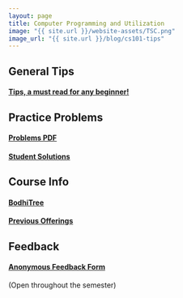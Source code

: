 ```yaml
---
layout: page
title: Computer Programming and Utilization
image: "{{ site.url }}/website-assets/TSC.png"
image_url: "{{ site.url }}/blog/cs101-tips"
---
```

## General Tips
<h4 style="color: rgb(245,106,106,0.9);"><a href="{{ site.url }}/blog/cs101-tips">Tips, a must read for any beginner!</a></h4>

## Practice Problems
<h4 style="color: rgb(245,106,106,0.9);"><a href="{{ site.url }}/CS-101/Problems.pdf">Problems PDF</a></h4>
<h4 style="color: rgb(245,106,106,0.9);"><a href="solutions">Student Solutions</a></h4>

## Course Info
<!-- <h4 style="color: rgb(245,106,106,0.9);"><a href="https://www.cse.iitb.ac.in/~ajitvr/CS101_Fall2022/">Course Webpage</a></h4> -->
<h4 style="color: rgb(245,106,106,0.9);"><a href="https://cs101.bodhi.cse.iitb.ac.in/">BodhiTree</a></h4>
<h4 style="color: rgb(245,106,106,0.9);"><a href="https://www.cse.iitb.ac.in/~cs101/offerings.html">Previous Offerings</a></h4>
<!--Spring 2022-->
<!-- <h4 style="color: rgb(245,106,106,0.9);"><a href="https://cs101.has.coffee/home">Master Doc,</a></h4> -->
<!-- <h4 style="color: rgb(245,106,106,0.9);"><a href="https://cs101.bodhi.cse.iitb.ac.in/">BodhiTree,</a></h4> -->
<!--Spring 2021-->
<!-- <h4 style="color: rgb(245,106,106,0.9);"><a href="https://bit.ly/cs101-2021-labs">Lab Problems,</a></h4> -->
<!-- <h4 style="color: rgb(245,106,106,0.9);"><a href="https://docs.google.com/document/d/18Q-B0KUxYmcTy1kYyc6KYTbJ1B8TSdMfKZMUNu7vwKc/edit">Course Evaluation Plan,</a></h4> -->
<!-- <h4 style="color: rgb(245,106,106,0.9);"><a href="https://docs.google.com/document/d/1ol1VVWZO-dCnRyRZQIWu1nSzI0R5eyXM2aP_nTiSaJw/edit?usp=sharing">Remote Procturing Instructions,</a></h4> -->

<!-- ## Additional Resources -->
<!-- <h4 style="color: rgb(245,106,106,0.9);"><a href="https://en.cppreference.com/">C++ Documentation,</a></h4>
<h4 style="color: rgb(245,106,106,0.9);"><a href="https://www.youtube.com/playlist?list=PLlrATfBNZ98dudnM48yfGUldqGD0S4FFb">C++ by The Cherno*,</a></h4>
<h4 style="color: rgb(245,106,106,0.9);"><a href="https://www.learncpp.com/">Learn C++,</a></h4>
<h4 style="color: rgb(245,106,106,0.9);"><a href="https://www.geeksforgeeks.org/">GeeksforGeeks,</a></h4>
<h4 style="color: rgb(245,106,106,0.9);"><a href="https://cp-algorithms.com/">Competitive Programming Algorithms</a></h4>

\* - suggested by Tirthankar -->
<!-- ## Practice Programming
<h4 style="color: rgb(245,106,106,0.9);"><a href="https://cses.fi/problemset/">CSES Problem Set,</a></h4>
<h4 style="color: rgb(245,106,106,0.9);"><a href="https://www.spoj.com/">SPOJ,</a></h4>
<h4 style="color: rgb(245,106,106,0.9);"><a href="https://www.hackerrank.com/dashboard">HackerRank,</a></h4>
<h4 style="color: rgb(245,106,106,0.9);"><a href="https://www.codechef.com/">CodeChef,</a></h4>
<h4 style="color: rgb(245,106,106,0.9);"><a href="https://codeforces.com/#">Codeforces,</a></h4>
<h4 style="color: rgb(245,106,106,0.9);"><a href="https://projecteuler.net/">Project Euler,</a></h4>
<h4 style="color: rgb(245,106,106,0.9);"><a href="https://atcoder.jp/">AtCoder,</a></h4>
<h4 style="color: rgb(245,106,106,0.9);"><a href="http://www.usaco.org/">USACO</a></h4>
 -->

## Feedback
<h4 style="color: rgb(245,106,106,0.9);"><a href="https://forms.gle/MVrMiESemgtGn5d48">Anonymous Feedback Form</a></h4> (Open throughout the semester)
